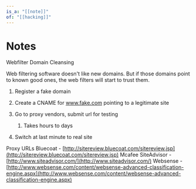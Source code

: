 ```yaml
---
is_a: "[[note]]"
of: "[[hacking]]"
---
```

# Notes
Webfilter Domain Cleansing

Web filtering software doesn't like new domains. But if those domains point to known good ones, the web filters will start to trust them. 

1. Register a fake domain
2. Create a CNAME for www.fake.com pointing to a legitimate site
3. Go to proxy vendors, submit url for testing

	1. Takes hours to days

4. Switch at last minute to real site

Proxy URLs
Bluecoat - [http://sitereview.bluecoat.com/sitereview.jsp](http://sitereview.bluecoat.com/sitereview.jsp)
Mcafee SiteAdvisor - [http://www.siteadvisor.com/](http://www.siteadvisor.com/)
Websense - [http://www.websense.com/content/websense-advanced-classification-engine.aspx](http://www.websense.com/content/websense-advanced-classification-engine.aspx)
